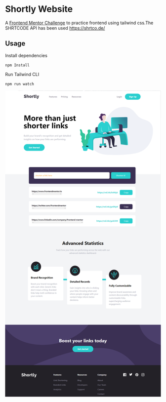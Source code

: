 # Shortly Website

A [Frontend Mentor Challenge](https://www.frontendmentor.io/challenges/url-shortening-api-landing-page-2ce3ob-G) to practice frontend using tailwind css.The SHRTCODE API has been used https://shrtco.de/

## Usage

Install dependencies

```
npm Install
```

Run Tailwind CLI

```
npm run watch
```

![Alt text](images/shortly.png)
